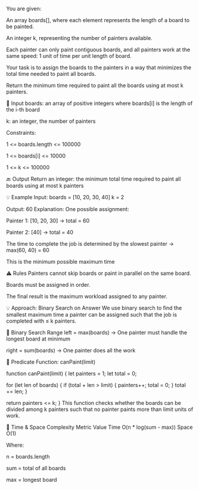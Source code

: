 You are given:

An array boards[], where each element represents the length of a board to be painted.

An integer k, representing the number of painters available.

Each painter can only paint contiguous boards, and all painters work at the same speed:
1 unit of time per unit length of board.

Your task is to assign the boards to the painters in a way that minimizes the total time needed to paint all boards.

Return the minimum time required to paint all the boards using at most k painters.

🔢 Input
boards: an array of positive integers where boards[i] is the length of the i-th board

k: an integer, the number of painters

Constraints:

1 <= boards.length <= 100000

1 <= boards[i] <= 10000

1 <= k <= 100000

🔙 Output
Return an integer: the minimum total time required to paint all boards using at most k painters

💡 Example
Input:
boards = [10, 20, 30, 40]
k = 2

Output:
60
Explanation:
One possible assignment:

Painter 1: [10, 20, 30] → total = 60

Painter 2: [40] → total = 40

The time to complete the job is determined by the slowest painter → max(60, 40) = 60

This is the minimum possible maximum time

⚠️ Rules
Painters cannot skip boards or paint in parallel on the same board.

Boards must be assigned in order.

The final result is the maximum workload assigned to any painter.

💡 Approach: Binary Search on Answer
We use binary search to find the smallest maximum time a painter can be assigned such that the job is completed with ≤ k painters.

🔁 Binary Search Range
left = max(boards)
→ One painter must handle the longest board at minimum

right = sum(boards)
→ One painter does all the work

🔧 Predicate Function: canPaint(limit)

function canPaint(limit) {
let painters = 1;
let total = 0;

for (let len of boards) {
if (total + len > limit) {
painters++;
total = 0;
}
total += len;
}

return painters <= k;
}
This function checks whether the boards can be divided among k painters such that no painter paints more than limit units of work.

🧠 Time & Space Complexity
Metric Value
Time O(n \* log(sum - max))
Space O(1)

Where:

n = boards.length

sum = total of all boards

max = longest board
